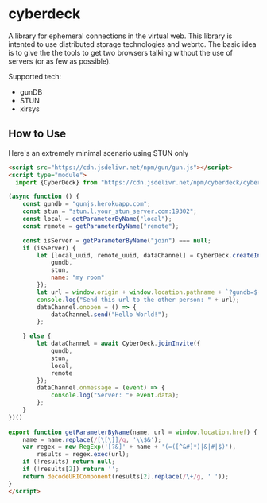 # cyberdeck

A library for ephemeral connections in the virtual web. This library is intented to use distributed storage technologies and webrtc. The basic idea is to give the the tools to get two browsers talking without the use of servers (or as few as possible).

Supported tech:
* gunDB
* STUN
* xirsys

## How to Use

Here's an extremely minimal scenario using STUN only

```html
<script src="https://cdn.jsdelivr.net/npm/gun/gun.js"></script>
<script type="module">
  import {CyberDeck} from "https://cdn.jsdelivr.net/npm/cyberdeck/cyberdeck.js"

(async function () {
    const gundb = "gunjs.herokuapp.com";
    const stun = "stun.l.your_stun_server.com:19302";
    const local = getParameterByName("local");
    const remote = getParameterByName("remote");

    const isServer = getParameterByName("join") === null;
    if (isServer) {
        let [local_uuid, remote_uuid, dataChannel] = CyberDeck.createInvite({
            gundb,
            stun,
            name: "my room"
        });
        let url = window.origin + window.location.pathname + `?gundb=${gundb}&stun=${stun}&join=gun&local=${remote_uuid}&remote=${local_uuid}`;
        console.log("Send this url to the other person: " + url);
        dataChannel.onopen = () => {
            dataChannel.send("Hello World!");
        };

    } else {
        let dataChannel = await CyberDeck.joinInvite({
            gundb,
            stun,
            local,
            remote
        });
        dataChannel.onmessage = (event) => {
            console.log("Server: "+ event.data);
        };
    }
})()
  
export function getParameterByName(name, url = window.location.href) {
    name = name.replace(/[\[\]]/g, '\\$&');
    var regex = new RegExp('[?&]' + name + '(=([^&#]*)|&|#|$)'),
        results = regex.exec(url);
    if (!results) return null;
    if (!results[2]) return '';
    return decodeURIComponent(results[2].replace(/\+/g, ' '));
}
</script>
```
